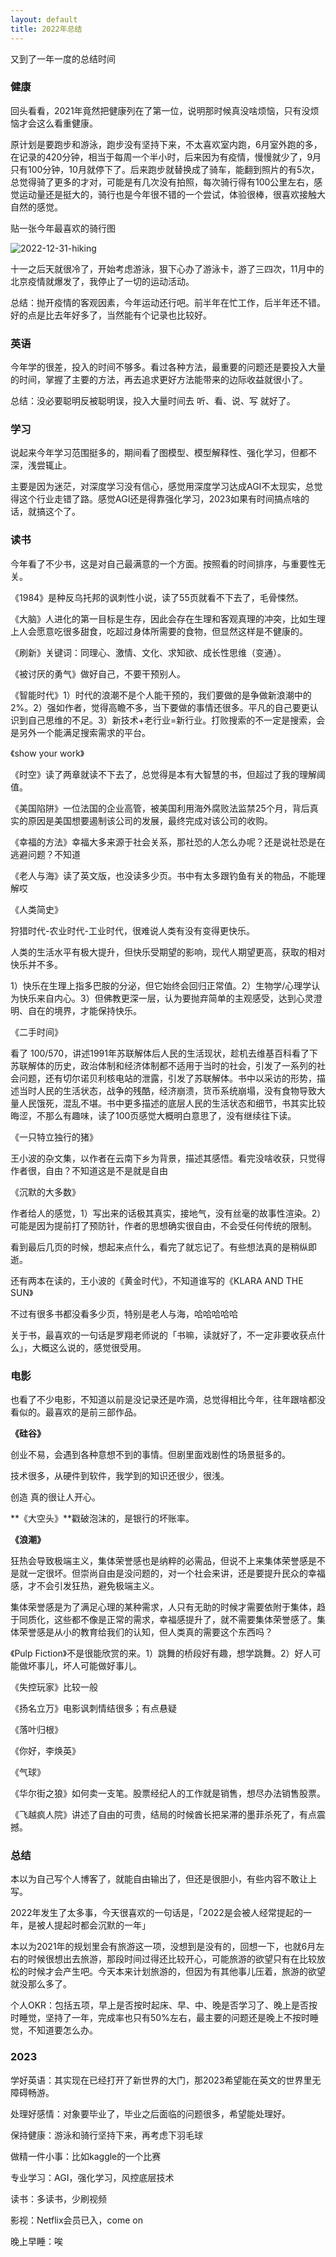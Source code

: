 ```yaml
---
layout: default
title: 2022年总结
---
```


又到了一年一度的总结时间

### 健康

回头看看，2021年竟然把健康列在了第一位，说明那时候真没啥烦恼，只有没烦恼才会这么看重健康。

原计划是要跑步和游泳，跑步没有坚持下来，不太喜欢室内跑，6月室外跑的多，在记录的420分钟，相当于每周一个半小时，后来因为有疫情，慢慢就少了，9月只有100分钟，10月就停下了。后来跑步就替换成了骑车，能翻到照片的有5次，总觉得骑了更多的才对，可能是有几次没有拍照，每次骑行得有100公里左右，感觉运动量还是挺大的，骑行也是今年很不错的一个尝试，体验很棒，很喜欢接触大自然的感觉。

贴一张今年最喜欢的骑行图

![2022-12-31-hiking](/images/2022/12/2022-12-31-hiking.JPG)

十一之后天就很冷了，开始考虑游泳，狠下心办了游泳卡，游了三四次，11月中的北京疫情就爆发了，我停止了一切的运动活动。

总结：抛开疫情的客观因素，今年运动还行吧。前半年在忙工作，后半年还不错。好的点是比去年好多了，当然能有个记录也比较好。

### 英语

今年学的很差，投入的时间不够多。看过各种方法，最重要的问题还是要投入大量的时间，掌握了主要的方法，再去追求更好方法能带来的边际收益就很小了。

总结：没必要聪明反被聪明误，投入大量时间去 听、看、说、写 就好了。

### 学习

说起来今年学习范围挺多的，期间看了图模型、模型解释性、强化学习，但都不深，浅尝辄止。

主要是因为迷茫，对深度学习没有信心，感觉用深度学习达成AGI不太现实，总觉得这个行业走错了路。感觉AGI还是得靠强化学习，2023如果有时间搞点啥的话，就搞这个了。

### 读书

今年看了不少书，这是对自己最满意的一个方面。按照看的时间排序，与重要性无关。

《1984》是种反乌托邦的讽刺性小说，读了55页就看不下去了，毛骨悚然。

《大脑》人进化的第一目标是生存，因此会存在生理和客观真理的冲突，比如生理上人会愿意吃很多甜食，吃超过身体所需要的食物，但显然这样是不健康的。

《刷新》关键词：同理心、激情、文化、求知欲、成长性思维（变通）。

《被讨厌的勇气》做好自己，不要干预别人。

《智能时代》1）时代的浪潮不是个人能干预的，我们要做的是争做新浪潮中的2%。2）强如作者，觉得高瞻不多，当下要做的事情还很多。平凡的自己要更认识到自己思维的不足。3）新技术+老行业=新行业。打败搜索的不一定是搜索，会是另外一个能满足搜索需求的平台。

《show your work》

《时空》读了两章就读不下去了，总觉得是本有大智慧的书，但超过了我的理解阈值。

《美国陷阱》一位法国的企业高管，被美国利用海外腐败法监禁25个月，背后真实的原因是美国想要遏制该公司的发展，最终完成对该公司的收购。

《幸福的方法》幸福大多来源于社会关系，那社恐的人怎么办呢？还是说社恐是在逃避问题？不知道

《老人与海》读了英文版，也没读多少页。书中有太多跟钓鱼有关的物品，不能理解哎

《人类简史》

狩猎时代-农业时代-工业时代，很难说人类有没有变得更快乐。

人类的生活水平有极大提升，但快乐受期望的影响，现代人期望更高，获取的相对快乐并不多。

1）快乐在生理上指多巴胺的分泌，但它始终会回归正常值。2）生物学/心理学认为快乐来自内心。3）但佛教更深一层，认为要抛弃简单的主观感受，达到心灵澄明、自在的境界，才能保持快乐。

《二手时间》 

看了 100/570，讲述1991年苏联解体后人民的生活现状，趁机去维基百科看了下苏联解体的历史，政治体制和经济体制都不适用于当时的社会，引发了一系列的社会问题，还有切尔诺贝利核电站的泄露，引发了苏联解体。书中以采访的形势，描述当时人民的生活状态，战争的残酷，经济崩溃，货币系统崩塌，没有食物导致大量人民饿死，混乱不堪。书中更多描述的底层人民的生活状态和细节，书其实比较晦涩，不那么有趣味，读了100页感觉大概明白意思了，没有继续往下读。

《一只特立独行的猪》

王小波的杂文集，以作者在云南下乡为背景，描述其感悟。看完没啥收获，只觉得作者很，自由？不知道这是不是就是自由

《沉默的大多数》

作者给人的感觉，1）写出来的话极其真实，接地气，没有丝毫的故事性渲染。2）可能是因为提前打了预防针，作者的思想确实很自由，不会受任何传统的限制。

看到最后几页的时候，想起来点什么，看完了就忘记了。有些想法真的是稍纵即逝。

还有两本在读的，王小波的《黄金时代》，不知道谁写的《KLARA AND THE SUN》

不过有很多书都没看多少页，特别是老人与海，哈哈哈哈哈

关于书，最喜欢的一句话是罗翔老师说的「书嘛，读就好了，不一定非要收获点什么」，大概这么说的，感觉很受用。

### 电影

也看了不少电影，不知道以前是没记录还是咋滴，总觉得相比今年，往年跟啥都没看似的。最喜欢的是前三部作品。

**《硅谷》**

创业不易，会遇到各种意想不到的事情。但剧里面戏剧性的场景挺多的。

技术很多，从硬件到软件，我学到的知识还很少，很浅。

创造 真的很让人开心。

**《大空头》**戳破泡沫的，是银行的坏账率。

**《浪潮》**

狂热会导致极端主义，集体荣誉感也是纳粹的必需品，但说不上来集体荣誉感是不是就一定很坏。但崇尚自由是没问题的，对一个社会来讲，还是要提升民众的幸福感，才不会引发狂热，避免极端主义。

集体荣誉感是为了满足心理的某种需求，人只有无助的时候才需要依附于集体，趋于同质化，这些都不像是正常的需求，幸福感提升了，就不需要集体荣誉感了。集体荣誉感是从小的教育给我们的认知，但人类真的需要这个东西吗？

《Pulp Fiction》不是很能欣赏的来。1）跳舞的桥段好有趣，想学跳舞。2）好人可能做坏事儿，坏人可能做好事儿。

《失控玩家》比较一般

《扬名立万》电影讽刺情结很多；有点悬疑

《落叶归根》

《你好，李焕英》

《气球》

《华尔街之狼》如何卖一支笔。股票经纪人的工作就是销售，想尽办法销售股票。

《飞越疯人院》讲述了自由的可贵，结局的时候酋长把呆滞的墨菲杀死了，有点震撼。

### 总结

本以为自己写个人博客了，就能自由输出了，但还是很胆小，有些内容不敢让上写。

2022年发生了太多事，今天很喜欢的一句话是，「2022是会被人经常提起的一年，是被人提起时都会沉默的一年」

本以为2021年的规划里会有旅游这一项，没想到是没有的，回想一下，也就6月左右的时候很想出去旅游，那段时间过得还比较开心，可能旅游的欲望只有在比较放松的时候才会产生吧。今天本来计划旅游的，但因为有其他事儿压着，旅游的欲望就没那么多了。

个人OKR：包括五项，早上是否按时起床、早、中、晚是否学习了、晚上是否按时睡觉，坚持了一年，完成率也只有50%左右，最主要的问题还是晚上不按时睡觉，不知道要怎么办。

### 2023

学好英语：其实现在已经打开了新世界的大门，那2023希望能在英文的世界里无障碍畅游。

处理好感情：对象要毕业了，毕业之后面临的问题很多，希望能处理好。

保持健康：游泳和骑行坚持下来，再考虑下羽毛球

做精一件小事：比如kaggle的一个比赛

专业学习：AGI，强化学习，风控底层技术

读书：多读书，少刷视频

影视：Netflix会员已入，come on

晚上早睡：唉
